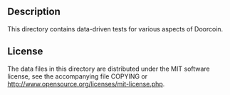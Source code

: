 Description
------------

This directory contains data-driven tests for various aspects of Doorcoin.

License
--------

The data files in this directory are distributed under the MIT software
license, see the accompanying file COPYING or
http://www.opensource.org/licenses/mit-license.php.


